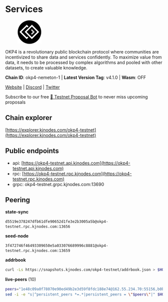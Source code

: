 # Services

<figure><img src="https://raw.githubusercontent.com/kj89/cosmos-images/main/logos/okp4.png" alt=""><figcaption></figcaption></figure>

OKP4 is a revolutionary public blockchain protocol where communities are incentivized to  share data and services confidently. To maximize value from data, it needs to be processed  by complex algorithms and pooled with other datasets, to create valuable knowledge.

**Chain ID**: okp4-nemeton-1 | **Latest Version Tag**: v4.1.0 | **Wasm**: OFF

[Website](https://okp4.network) | [Discord](https://discord.gg/okp4) | [Twitter](https://twitter.com/OKP4_Protocol)



Subscribe to our free [🤖 Testnet Proposal Bot](https://t.me/kjnodes_testnet_proposal_bot) to never miss upcoming proposals


## Chain explorer
[https://explorer.kjnodes.com/okp4-testnet](https://explorer.kjnodes.com/okp4-testnet)

## Public endpoints

* api: [https://okp4-testnet.api.kjnodes.com](https://okp4-testnet.api.kjnodes.com)
* rpc: [https://okp4-testnet.rpc.kjnodes.com](https://okp4-testnet.rpc.kjnodes.com)
* grpc: okp4-testnet.grpc.kjnodes.com:13690

## Peering

**state-sync**

```text
d5519e378247dfb61dfe90652d1fe3e2b3005a5b@okp4-testnet.rpc.kjnodes.com:13656
```

**seed-node**

```text
3f472746f46493309650e5a033076689996c8881@okp4-testnet.rpc.kjnodes.com:13659
```

**addrbook**
```bash
curl -Ls https://snapshots.kjnodes.com/okp4-testnet/addrbook.json > $HOME/.okp4d/config/addrbook.json
```

**live-peers** (10)
```bash
peers="1e48c09a0f78070e90ed49b2e3d59f8fdc188e74@162.55.234.70:55156,b0b56d944cf1cc569a1e77e0923e075bad94d755@141.95.145.41:28656,5c2a752c9b1952dbed075c56c600c3a79b58c395@95.214.55.232:26996,8cdeb85dada114c959c36bb59ce258c65ae3a09c@88.198.242.163:36656,61a8b9fdd5c21ebe6c02359cb192a4eda13d44cb@135.181.139.153:26656,42fbb917fca6787bc3ab774865f4bb1ef950f114@65.108.226.26:30656,1f4fa23210cc1d086a928a3c6de7c24f6c8f17ba@202.61.226.120:16656,30092d2717053f1c0813e8354c07c761c9c3ac5c@194.163.161.234:26656,d5519e378247dfb61dfe90652d1fe3e2b3005a5b@65.109.68.190:13656,8527f34bd6e542304809386896997d12d80e5e0e@65.108.237.232:29656"
sed -i -e "s|^persistent_peers *=.*|persistent_peers = \"$peers\"|" $HOME/.okp4d/config/config.toml
```
